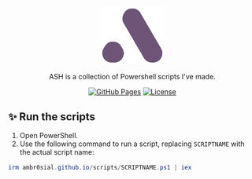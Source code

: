 <p align="center">
  <a href="https://github.com/ambr0sial/ambr0sial.github.io"><img src="assets/logo_alt.png" alt="ASH" width="128" /></a> 
</p>
<p align="center">
  ASH is a collection of Powershell scripts I've made.
</p>

<div align="center">
  
  <a href="">[![GitHub Pages](https://img.shields.io/badge/GitHub-Pages-brightgreen)](https://ambr0sial.github.io)</a>
  <a href="">[![License](https://img.shields.io/badge/license-MIT-blue.svg)](LICENSE)</a>

</div>

## ✨ Run the scripts

1. Open PowerShell.
2. Use the following command to run a script, replacing `SCRIPTNAME` with the actual script name:

```powershell
irm ambr0sial.github.io/scripts/SCRIPTNAME.ps1 | iex
```
